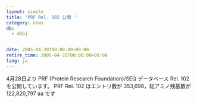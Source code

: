 ```yaml
---
layout: simple
title: 'PRF Rel. 102 公開　'
category: news
db:
  - ddbj


date: 2005-04-28T00:00:00+09:00
retire_time: 2005-04-28T00:00:00+09:00
lang: ja
---
```


4月28日より PRF (Protein Research Foundation)/SEQ データベース Rel. 102 を公開しています。 PRF Rel. 102 はエントリ数が 353,698，総アミノ残基数が 122,820,797 aa です
